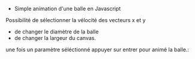 - Simple animation d'une balle en Javascript

Possibilité de sélectionner la vélocité des vecteurs x et y
- de changer le diamètre de la balle
- de changer la largeur du canvas.

une fois un paramètre séléctionné appuyer sur entrer pour animé la balle.:
